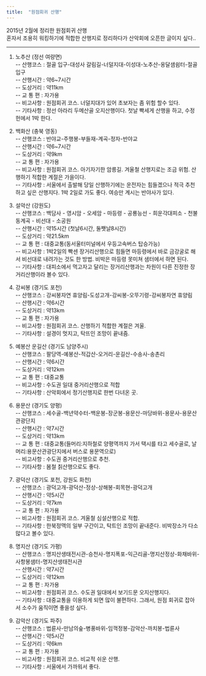 ```yaml
---
title:  "원점회귀 산행"
---
```


2015년 2월에 정리한 원점회귀 산행  
혼자서 조용히 워킹하기에 적합한 산행지로 정리하다가 산악회에 오픈한 글이지 싶다..  
  
---  
1. 노추산 (정선 여량면)  
-- 산행코스 : 절골 입구-대성사 갈림길-너덜지대-이성대-노추산-옹달샘쉼터-절골 입구  
-- 산행시간 : 약6~7시간  
-- 도상거리 : 약11km  
-- 교 통 편 : 자가용  
-- 비고사항 : 원점회귀 코스. 너덜지대가 있어 초보자는 좀 위험 할수 있다.  
-- 기타사항 : 정선 아라리 두메산골 오지산행이다. 첫날 빡세게 산행을 하고, 수정헌에서 1박 한다.  
  
2. 백화산 (충북 영동)  
-- 산행코스 : 반야교-주행봉-부들재-계곡-정자-반야교  
-- 산행시간 : 약6~7시간  
-- 도상거리 : 약9km  
-- 교 통 편 : 자가용  
-- 비고사항 : 원점회귀 코스. 아기자기한 암릉길. 겨울철 산행지로는 조금 위험. 산행하기 적합한 계절은 가을이다.  
-- 기타사항 : 서울에서 출발해 당일 산행하기에는 운전자는 힘들겠으나 적극 추천 하고 싶은 산행지다. 1박 2일로 가도 좋다. 여승만 계시는 반야사가 있다.  
  
3. 설악산 (강원도)  
-- 산행코스 : 백담사 - 영시암 - 오세암 - 마등령 - 공룡능선 - 희운각대피소 - 천불동계곡 - 비선대 - 소공원  
-- 산행시간 : 약15시간 (첫날6시간, 둘쨋날8시간)  
-- 도상거리 : 약21.5km  
-- 교 통 편 : 대중교통(동서울터미널에서 우등고속버스 탑승가능)  
-- 비고사항 : 1박2일의 빡센 장거리산행으로 힘들면 마등령에서 바로 금강굴로 해서 비선대로 내려가는 것도 한 방법. 비박은 마등령 못미쳐 샘터에서 하면 된다.  
-- 기타사항 : 대피소에서 먹고자고 달리는 장거리산행과는 차원이 다른 진정한 장거리산행이라 볼수 있다.  
  
4. 강씨봉 (경기도 포천)  
-- 산행코스 : 강씨봉자연 휴양림-도성고개-강씨봉-오뚜기령-강씨봉자연 휴양림  
-- 산행시간 : 약6시간  
-- 도상거리 : 약13km  
-- 교 통 편 : 자가용  
-- 비고사항 : 원점회귀 코스. 산행하기 적합한 계절은 겨울.  
-- 기타사항 : 설경이 멋지고, 탁뜨인 조망이 끝내줌.  
  
5. 예봉산 운길산 (경기도 남양주시)  
-- 산행코스 : 팔당역-예봉산-적갑산-오거리-운길산-수송사-송촌리  
-- 산행시간 : 약6시간  
-- 도상거리 : 약12km  
-- 교 통 편 : 대중교통  
-- 비고사항 : 수도권 일대 중거리산행으로 적합  
-- 기타사항 : 산악회에서 정기산행지로 한번 다녀온 곳.  
  
6. 용문산 (경기도 양평)  
-- 산행코스 : 세수골-백년약수터-백운봉-장군봉-용문산-마당바위-용문사-용문산관광단지  
-- 산행시간 : 약7시간  
-- 도상거리 : 약13km  
-- 교 통 편 : 대중교통(들머리:지하철로 양평역까지 가서 택시를 타고 세수골로, 날머리:용문산관광단지에서 버스로 용문역으로)  
-- 비고사항 : 수도권 중거리산행으로 추천.  
-- 기타사항 : 봄철 칡산행으로도 좋다.  
  
7. 광덕산 (경기도 포천, 강원도 화천)  
-- 산행코스 : 광덕고개-광덕산-정상-상해봉-회목현-광덕고개  
-- 산행시간 : 약5시간  
-- 도상거리 : 약7km  
-- 교 통 편 : 자가용  
-- 비고사항 : 원점회귀 코스. 겨울철 심설산행으로 적합.  
-- 기타사항 : 한북정맥의 일부 구간이고, 탁트인 조망이 끝내준다. 비박장소가 다소 많다고 볼수 있다.  
  
8. 명지산 (경기도 가평)  
-- 산행코스 : 명지산생태전시관-승천사-명지폭포-익근리골-명지산정상-화채바위-사항봉샘터-명지산생태전시관  
-- 산행시간 : 약7시간  
-- 도상거리 : 약12km  
-- 교 통 편 : 자가용  
-- 비고사항 : 원점회귀 코스. 수도권 일대에서 보기드문 오지산행지다.  
-- 기타사항 : 대중교통을 이용하게 되면 많이 불편하다. 그래서, 원점 회귀로 잡아서 소수가 움직이면 좋을성 싶다.  
  
9. 감악산 (경기도 파주)  
-- 산행코스 : 법륜사-만남의숲-병풍바위-임꺽정봉-감악산-까치봉-법륜사  
-- 산행시간 : 약5시간  
-- 도상거리 : 약6km  
-- 교 통 편 : 자가용  
-- 비고사항 : 원점회귀 코스. 비교적 쉬운 산행.  
-- 기타사항 : 서울에서 가까워서 좋다.  

